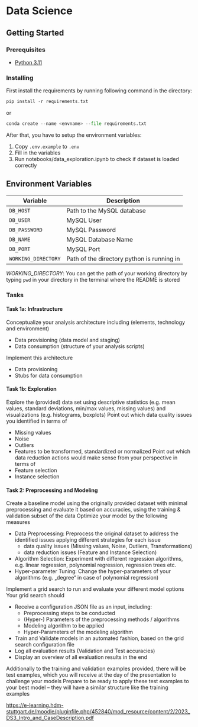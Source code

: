 # Data Science

## Getting Started

### Prerequisites

- [Python 3.11](https://docs.python.org/release/3.11.3/whatsnew/3.11.html)

### Installing

First install the requirements by running following command in the directory:

```python
pip install -r requirements.txt
```

or

```python
conda create --name <envname> --file requirements.txt
```

After that, you have to setup the environment variables:

1. Copy `.env.example` to `.env`
2. Fill in the variables
3. Run notebooks/data_exploration.ipynb to check if dataset is loaded correctly

## Environment Variables

| Variable            | Description                                |
| ------------------- | ------------------------------------------ |
| `DB_HOST`           | Path to the MySQL database                 |
| `DB_USER`           | MySQL User                                 |
| `DB_PASSWORD`       | MySQL Password                             |
| `DB_NAME`           | MySQL Database Name                        |
| `DB_PORT`           | MySQL Port                                 |
| `WORKING_DIRECTORY` | Path of the directory python is running in |

_WORKING_DIRECTORY_: You can get the path of your working directory by typing `pwd` in your directory in the terminal where the README is stored


### Tasks
#### Task 1a: Infrastructure
Conceptualize your analysis architecture including 
(elements, technology and environment)
   - Data provisioning (data model and staging)
   - Data consumption (structure of your analysis scripts)

Implement this architecture
   - Data provisioning
   - Stubs for data consumption

#### Task 1b: Exploration
Explore the (provided) data set using descriptive statistics (e.g. mean values, standard deviations, min/max values, missing values) and visualizations (e.g. histograms, boxplots) Point out which data quality issues you identified in terms of
   - Missing values
   - Noise
   - Outliers
   - Features to be transformed, standardized or normalized 
Point out which data reduction actions would make sense from your perspective in terms of 
   - Feature selection
   - Instance selection

#### Task 2: Preprocessing and Modeling
Create a baseline model using the originally provided dataset with minimal preprocessing and evaluate it based on accuracies, using the training & validation subset of the data Optimize your model by the following measures
   - Data Preprocessing: Preprocess the original dataset to address the identified issues applying different strategies for each issue
       -  data quality issues (Missing values, Noise, Outliers, Transformations)
       -  data reduction issues (Feature and Instance Selection)
   - Algorithm Selection: Experiment with different regression algorithms, e.g. linear regression, polynomial regression, regression trees etc.
   - Hyper-parameter Tuning: Change the hyper-parameters of your algorithms (e.g. „degree“ in case of polynomial regression)

Implement a grid search to run and evaluate your different model options
Your grid search should
   - Receive a configuration JSON file as an input, including:
       -  Preprocessing steps to be conducted
       -  (Hyper-) Parameters of the preprocessing methods / algorithms
       -  Modeling algorithm to be applied
       -  Hyper-Parameters of the modeling algorithm
   - Train and Validate models in an automated fashion, based on the grid search configuration file
   - Log all evaluation results (Validation and Test accuracies)
   - Display an overview of all evaluation results in the end

Additionally to the training and validation examples provided, there will be test examples, which you will receive at the day of the presentation to challenge your models
Prepare to be ready to apply these test examples to your best model – they will have a similar structure like the training examples

https://e-learning.hdm-stuttgart.de/moodle/pluginfile.php/452840/mod_resource/content/2/2023_DS3_Intro_and_CaseDescription.pdf
